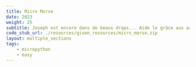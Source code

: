 ```yaml
---
title: Micro Morse
date: 2023
weight: 25
subtitle: Joseph est encore dans de beaux draps... Aide le grâce aux arbres et à la récursivité !
code_stub_url: ./resources/given_resources/micro_morse.zip
layout: multiple_sections
tags:
    - micropython
    - easy
---
```

